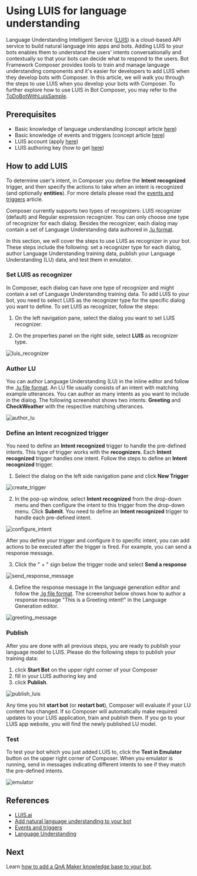 # Using LUIS for language understanding 
Language Understanding Intelligent Service ([LUIS](https://www.luis.ai/home)) is a cloud-based API service to build natural language into apps and bots. Adding LUIS to your bots enables them to understand the users' intents conversationally and contextually so that your bots can decide what to respond to the users. Bot Framework Composer provides tools to train and manage language understanding components and it's easier for developers to add LUIS when they develop bots with Composer. In this article, we will walk you through the steps to use LUIS when you develop your bots with Composer. To further explore how to use LUIS in Bot Composer, you may refer to the [ToDoBotWithLuisSample](https://github.com/microsoft/BotFramework-Composer/tree/master/Composer/packages/server/assets/projects/ToDoBotWithLuisSample). 

## Prerequisites 
- Basic knowledge of language understanding (concept article [here](./concept-language-understanding.md))
- Basic knowledge of events and triggers (concept article [here](./concept-events-and-triggers.md))
- LUIS account (apply [here](https://www.luis.ai/home))
- LUIS authoring key (how to get [here](https://docs.microsoft.com/en-us/azure/cognitive-services/luis/luis-concept-keys?tabs=V2#programmatic-key))

## How to add LUIS 
To determine user's intent, in Composer you define the **Intent recognized** trigger, and then specify the actions to take when an intent is recognized (and optionally **entities**). For more details please read the [events and triggers](./concept-events-and-triggers.md) article. 

Composer currently supports two types of recognizers: LUIS recognizer (default) and Regular expression recognizer. You can only choose one type of recognizer for each dialog. Besides the recognizer, each dialog may contain a set of Language Understanding data authored in [.lu format](https://github.com/microsoft/botbuilder-tools/blob/master/packages/Ludown/docs/lu-file-format.md).  

In this section, we will cover the steps to use LUIS as recognizer in your bot. These steps include the following: set a recognizer type for each dialog, author Language Understanding training data, publish your Language Understanding (LU) data, and test them in emulator. 

### Set LUIS as recognizer 
In Composer, each dialog can have one type of recognizer and might contain a set of Language Understanding training data. To add LUIS to your bot, you need to select LUIS as the recognizer type for the specific dialog you want to define. To set LUIS as recognizer, follow the steps: 

1. On the left navigation pane, select the dialog you want to set LUIS recognizer. 

2. On the properties panel on the right side, select **LUIS** as recognizer type.

![luis_recognizer](./media/add_luis/luis_recognizer.png)

### Author LU
You can author Language Understanding (LU) in the inline editor and follow the [.lu file format](https://github.com/microsoft/botbuilder-tools/blob/master/packages/Ludown/docs/lu-file-format.md). An LU file usually consists of an intent with matching example utterances. You can author as many intents as you want to include in the dialog. The following screenshot shows two intents: **Greeting** and **CheckWeather** with the respective matching utterances. 

![author_lu](./media/add_luis/author_lu.png)

### Define an **Intent recognized** trigger 
You need to define an **Intent recognized** trigger to handle the pre-defined intents. This type of trigger works with the **recognizers**. Each **Intent recognized** trigger handles one intent. Follow the steps to define an **Intent recognized** trigger. 

1. Select the dialog on the left side navigation pane and click **New Trigger**

![create_trigger](./media/add_luis/create_trigger.png)

2. In the pop-up window, select **Intent recognized** from the drop-down menu and then configure the intent to this trigger from the drop-down menu. Click **Submit**. You need to define an **Intent recognized** trigger to handle each pre-defined intent. 

![configure_intent](./media/add_luis/configure_intent.png)

After you define your trigger and configure it to specific intent, you can add actions to be executed after the trigger is fired. For example, you can send a response message. 

3. Click the " + " sign below the trigger node and select **Send a response**

![send_response_message](./media/add_luis/send_response_message.png)

4. Define the response message in the language generation editor and follow the [.lg file format](https://github.com/microsoft/BotBuilder-Samples/blob/master/experimental/language-generation/docs/lg-file-format.md). The screenshot below shows how to author a response message "This is a Greeting intent!" in the Language Generation editor. 

![greeting_message](./media/add_luis/greeting_message.png)


### Publish 
After you are done with all previous steps, you are ready to publish your language model to LUIS. Please do the following steps to publish your training data: 

1. click **Start Bot** on the upper right corner of your Composer
2. fill in your LUIS authoring key and 
3. click **Publish**. 

![publish_luis](./media/add_luis/publish_luis.png)

Any time you hit **start bot** (or **restart bot**), Composer will evaluate if your LU content has changed. If so Composer will automatically make required updates to your LUIS application, train and publish them. If you go to your LUIS app website, you will find the newly published LU model. 

### Test 
To test your bot which you just added LUIS to, click the **Test in Emulator** button on the upper right corner of Composer. When you emulator is running, send in messages indicating different intents to see if they match the pre-defined intents. 

![emulator](./media/add_luis/emulator.gif)

## References 
- [LUIS.ai](https://www.luis.ai/home)
- [Add natural language understanding to your bot](https://docs.microsoft.com/en-us/azure/bot-service/bot-builder-howto-v4-luis?view=azure-bot-service-4.0&tabs=csharp)
- [Events and triggers](./concept-events-and-triggers.md) 
- [Language Understanding](./concept-language-understanding.md)

## Next 
Learn [how to add a QnA Maker knowledge base to your bot](./how-to-add-qna-to-bot.md). 

